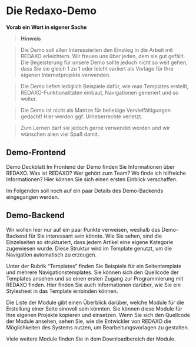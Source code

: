 # Die Redaxo-Demo

**Vorab ein Wort in eigener Sache**

> **Hinweis**

> Die Demo soll allen Interessierten den Einstieg in die Arbeit mit REDAXO erleichtern. Wir freuen uns über jeden, dem sie gut gefällt. Die Begeisterung für unsere Demo sollte jedoch nicht so weit gehen, dass Sie sie gleich 1 zu 1 oder leicht variiert als Vorlage für Ihre eigenen Internetprojekte verwenden.

> Die Demo liefert lediglich Beispiele dafür, wie man Templates erstellt, REDAXO-Funktionalitäten einbaut, Navigationen generiert und so weiter.

> Die Demo ist nicht als Matrize für beliebige Vervielfältigungen gedacht! Hier werden ggf. Urheberrechte verletzt.

> Zum Lernen darf sie jedoch gerne verwendet werden und wir wünschen allen viel Spaß damit.


## Demo-Frontend

Demo Deckblatt
Im Frontend der Demo finden Sie Informationen über REDAXO. Was ist REDAXO? Wer gehört zum Team? Wo finde ich hilfreiche Informationen? Hier können Sie sich einen ersten Einblick verschaffen.

Im Folgenden soll noch auf ein paar Details des Demo-Backends eingegangen werden.

## Demo-Backend

Wir wollen hier nur auf ein paar Punkte verweisen, weshalb das Demo-Backend für Sie interessant sein könnte.
Wie Sie sehen, sind die Einzelseiten so strukturiert, dass jedem Artikel eine eigene Kategorie zugewiesen wurde. Diese Struktur wird im Template genutzt, um die Navigation automatisch zu erzeugen.

Unter der Rubrik “Templates” finden Sie Beispiele für ein Seitentemplate und mehrere Navigationstemplates. Sie können sich den Quellcode der Templates ansehen und so einen ersten Zugang zur Programmierung mit REDAXO finden. Hier finden Sie auch Informationen darüber, wie Sie ein Stylesheet in das Template einbinden können.

Die Liste der Module gibt einen Überblick darüber, welche Module für die Erstellung einer Seite sinnvoll sein könnten. Sie können diese Module für Ihre eigenen Projekte kopieren und einsetzen. Wenn Sie sich den Quellcode der Module ansehen, sehen Sie, wie die Entwickler von REDAXO die Möglichkeiten des Systems nutzen, um Bearbeitungsvorlagen zu gestalten.

Viele weitere Module finden Sie in dem Downloadbereich der Module.
